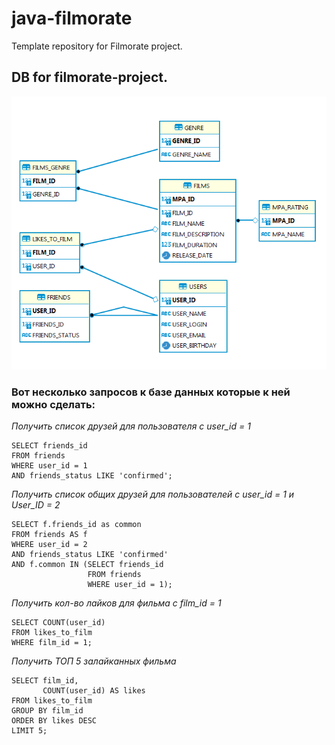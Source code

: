 # java-filmorate
Template repository for Filmorate project.
## DB for filmorate-project.

![DB for filmorate project.](./tables.png)

### Вот несколько запросов к базе данных которые к ней можно сделать:

_Получить список друзей для пользователя с user_id = 1_

```
SELECT friends_id
FROM friends
WHERE user_id = 1 
AND friends_status LIKE 'confirmed';
```

_Получить список общих друзей для пользователей с user_id = 1 и User_ID = 2_

```
SELECT f.friends_id as common
FROM friends AS f
WHERE user_id = 2 
AND friends_status LIKE 'confirmed'
AND f.common IN (SELECT friends_id
                 FROM friends
                 WHERE user_id = 1);
```

_Получить кол-во лайков для фильма с film_id = 1_

```
SELECT COUNT(user_id)
FROM likes_to_film
WHERE film_id = 1;
```

_Получить ТОП 5 залайканных фильма_

```
SELECT film_id,
       COUNT(user_id) AS likes
FROM likes_to_film
GROUP BY film_id
ORDER BY likes DESC
LIMIT 5;
```
